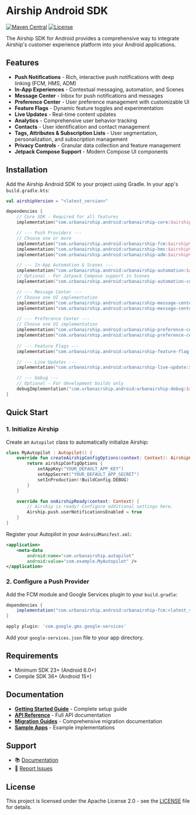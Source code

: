 # Airship Android SDK

[![Maven Central](https://img.shields.io/maven-central/v/com.urbanairship.android/urbanairship-core.svg)](https://search.maven.org/search?q=g:com.urbanairship.android)
[![License](https://img.shields.io/badge/license-Apache%202.0-blue.svg)](LICENSE)

The Airship SDK for Android provides a comprehensive way to integrate Airship's customer experience platform into your Android applications.

## Features
- **Push Notifications** - Rich, interactive push notifications with deep linking (FCM, HMS, ADM)
- **In-App Experiences** - Contextual messaging, automation, and Scenes
- **Message Center** - Inbox for push notifications and messages
- **Preference Center** - User preference management with customizable UI
- **Feature Flags** - Dynamic feature toggles and experimentation
- **Live Updates** - Real-time content updates
- **Analytics** - Comprehensive user behavior tracking
- **Contacts** - User identification and contact management
- **Tags, Attributes & Subscription Lists** - User segmentation, personalization, and subscription management
- **Privacy Controls** - Granular data collection and feature management
- **Jetpack Compose Support** - Modern Compose UI components

## Installation

Add the Airship Android SDK to your project using Gradle. In your app's `build.gradle.kts`:

```kotlin
val airshipVersion = "<latest_version>"

dependencies {
    // Core SDK - Required for all features
    implementation("com.urbanairship.android:urbanairship-core:$airshipVersion")

    // --- Push Providers ---
    // Choose one or more
    implementation("com.urbanairship.android:urbanairship-fcm:$airshipVersion")   // Firebase Cloud Messaging
    implementation("com.urbanairship.android:urbanairship-hms:$airshipVersion")   // Huawei Mobile Services
    implementation("com.urbanairship.android:urbanairship-adm:$airshipVersion")   // Amazon Device Messaging

    // --- In-App Automation & Scenes ---
    implementation("com.urbanairship.android:urbanairship-automation:$airshipVersion")
    // Optional - For Jetpack Compose support in Scenes
    implementation("com.urbanairship.android:urbanairship-automation-compose:$airshipVersion")

    // --- Message Center ---
    // Choose one UI implementation
    implementation("com.urbanairship.android:urbanairship-message-center:$airshipVersion")   // View-based UI
    implementation("com.urbanairship.android:urbanairship-message-center-compose:$airshipVersion") // Compose UI

    // --- Preference Center ---
    // Choose one UI implementation
    implementation("com.urbanairship.android:urbanairship-preference-center:$airshipVersion")  // View-based UI
    implementation("com.urbanairship.android:urbanairship-preference-center-compose:$airshipVersion") // Compose UI
    
    // --- Feature Flags ---
    implementation("com.urbanairship.android:urbanairship-feature-flag:$airshipVersion")

    // --- Live Updates ---
    implementation("com.urbanairship.android:urbanairship-live-update:$airshipVersion")

    // --- Debug ---
    // Optional - For development builds only
    debugImplementation("com.urbanairship.android:urbanairship-debug:$airshipVersion")
}
```

## Quick Start

### 1. Initialize Airship

Create an `Autopilot` class to automatically initialize Airship:

```kotlin
class MyAutopilot : Autopilot() {
    override fun createAirshipConfigOptions(context: Context): AirshipConfigOptions {
        return airshipConfigOptions {
            setAppKey("YOUR_DEFAULT_APP_KEY")
            setAppSecret("YOUR_DEFAULT_APP_SECRET")
            setInProduction(!BuildConfig.DEBUG)
        }
    }

    override fun onAirshipReady(context: Context) {
        // Airship is ready! Configure additional settings here.
        Airship.push.userNotificationsEnabled = true
    }
}
```

Register your Autopilot in your `AndroidManifest.xml`:

```xml
<application>
    <meta-data
        android:name="com.urbanairship.autopilot"
        android:value="com.example.MyAutopilot" />
</application>
```

### 2. Configure a Push Provider

Add the FCM module and Google Services plugin to your `build.gradle`:

```groovy
dependencies {
    implementation("com.urbanairship.android:urbanairship-fcm:<latest_version>")
}

apply plugin: 'com.google.gms.google-services'
```

Add your `google-services.json` file to your app directory.

## Requirements

- Minimum SDK 23+ (Android 6.0+)
- Compile SDK 36+ (Android 15+)

## Documentation

- **[Getting Started Guide](https://docs.airship.com/platform/android/)** - Complete setup guide
- **[API Reference](https://docs.airship.com/reference/libraries/android/latest/)** - Full API documentation
- **[Migration Guides](documentation/migration/README.md)** - Comprehensive migration documentation
- **[Sample Apps](https://github.com/urbanairship/android-sample-apps)** - Example implementations

## Support

- 📚 [Documentation](https://docs.airship.com/)
- 🐛 [Report Issues](https://github.com/urbanairship/android-library/issues)

## License

This project is licensed under the Apache License 2.0 - see the [LICENSE](LICENSE) file for details.
